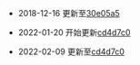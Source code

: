 * 2018-12-16 更新至[30e05a5](https://github.com/satwikkansal/wtfpython/commit/30e05a5973930c38cdb59f1c02b85b19b22ac531)

* 2022-01-20 开始更新[cd4d7c0](https://github.com/satwikkansal/wtfpython/commit/cd4d7c0e340789bd001e5e9eae0e3c5bb7c7f7f1)

* 2022-02-09 更新至[cd4d7c0](https://github.com/satwikkansal/wtfpython/commit/cd4d7c0e340789bd001e5e9eae0e3c5bb7c7f7f1)
